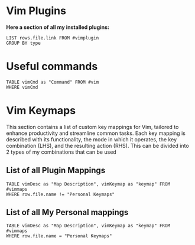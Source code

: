 # Vim Plugins
**Here a section of all my installed plugins:**
```dataview
LIST rows.file.link FROM #vimplugin 
GROUP BY type
```
# Useful commands
```dataview
TABLE vimCmd as "Command" FROM #vim
WHERE vimCmd 
```
# Vim Keymaps

This section contains a list of custom key mappings for Vim, tailored to enhance productivity and streamline common tasks. Each key mapping is described with its functionality, the mode in which it operates, the key combination (LHS), and the resulting action (RHS).
This can be divided into 2 types of my combinations that can be used
## List of all Plugin Mappings
```dataview
TABLE vimDesc as "Map Description", vimKeymap as "keymap" FROM #vimmaps 
WHERE row.file.name != "Personal Keymaps"
```

## List of all My Personal mappings
```dataview
TABLE vimDesc as "Map Description", vimKeymap as "keymap" FROM #vimmaps 
WHERE row.file.name = "Personal Keymaps"
```

